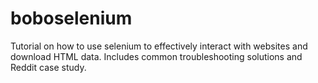 # boboselenium
Tutorial on how to use selenium to effectively interact with websites and download HTML data. Includes common troubleshooting solutions and Reddit case study.
